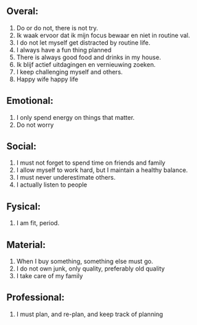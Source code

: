 
Overal:
---------

  1. Do or do not, there is not try.
  2. Ik waak ervoor dat ik mijn focus bewaar en niet in routine val.
  2. I do not let myself get distracted by routine life.
  1. I always have a fun thing planned
  2. There is always good food and drinks in my house.
  3. Ik blijf actief uitdagingen en vernieuwing zoeken.
  3. I keep challenging myself and others.
  4. Happy wife happy life

Emotional:
-----------

  1. I only spend energy on things that matter.
  2. Do not worry
  

Social:
-------

  1. I must not forget to spend time on friends and family
  2. I allow myself to work hard, but I maintain a healthy balance.
  3. I must never underestimate others.
  4. I actually listen to people


Fysical:
-------

  1. I am fit, period.

Material:
---------

  1. When I buy something, something else must go.
  2. I do not own junk, only quality, preferably old quality
  3. I take care of my family


Professional:
--------------

  1. I must plan, and re-plan, and keep track of planning


